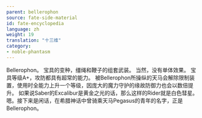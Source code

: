 ```yaml
---
parent: bellerophon
source: fate-side-material
id: fate-encyclopedia
language: zh
weight: 19
translation: "十三维"
category:
- noble-phantasm
---
```


Bellerophon。
宝具的变种，缰绳和鞭子的组套武装。
当然，没有单体效果。
宝具等级A+，攻防都具有超常的能力。
被Bellerophon所操纵的天马会解除限制装置，使用时全能力上升一个等级，因庞大的魔力守护的缘故防御力也会以数倍提升。
如果说Saber的Excalibur是黄金之光的话，那么这样的Rider就是白色彗星。
嗯。接下来是闲话，在希腊神话中曾骑乘天马Pegasus的青年的名字，正是Bellerophon。
